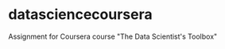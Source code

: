 datasciencecoursera
===================

Assignment for Coursera course "The Data Scientist's Toolbox"
